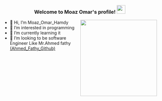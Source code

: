 <h3 align="center">
  Welcome to Moaz Omar's profile!
  <img src="https://media.giphy.com/media/hvRJCLFzcasrR4ia7z/giphy.gif" width="28">
</h3> <img width="250" align="right" src="https://c.tenor.com/_DOBjnGspYAAAAAM/code-coding.gif">


- 👋 Hi, I’m Moaz_Omar_Hamdy
- 👀 I’m interested in programming
- 🌱 I’m currently learning it
- 💞️ I’m looking to be software Engineer Like Mr.Ahmed fathy <a href ="https://www.bing.com/ck/a?!&&p=f8f0ab40ec1e2be3JmltdHM9MTY5MTI4MDAwMCZpZ3VpZD0xMjcxOTM0NC0yNDIxLTY0ZjQtMWY3Ny04MDIwMjU1ZDY1MGImaW5zaWQ9NTE5Nw&ptn=3&hsh=3&fclid=12719344-2421-64f4-1f77-8020255d650b&psq=akfkhalid+Github&u=a1aHR0cHM6Ly9naXRodWIuY29tL2Fma2hhbGlk&ntb=1">(Ahmed_Fathy_Github)</a>

<!---
moaz112211/moaz112211 is a ✨ special ✨ repository because its `README.md` (this file) appears on your GitHub profile.
You can click the Preview link to take a look at your changes.
--->
